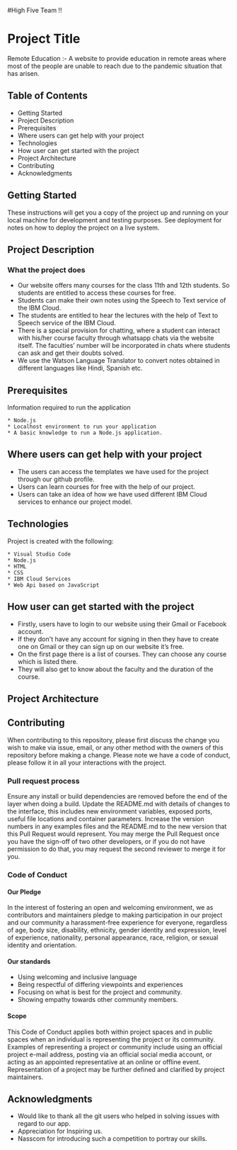 #High Five Team  !!

# Project Title

Remote Education :- A website to provide education in remote areas where most of the people are unable to reach due to the pandemic situation that has arisen.

## Table of Contents
*	Getting Started
*	Project Description
*	Prerequisites
*	Where users can get help with your project
*	Technologies 
*	How user can get started with the project
*	Project Architecture
*	Contributing
*	Acknowledgments

## Getting Started

These instructions will get you a copy of the project up and running on your local machine for development and testing purposes. See deployment for notes on how to deploy the project on a live system.

## Project Description
### What the project does
* Our website offers many courses for the class 11th and 12th students. So students are entitled to access these courses for free.
* Students can make their own notes using the Speech to Text service of the IBM Cloud.
* The students are entitled to hear the lectures with the help of Text to Speech service of the IBM Cloud.
* There is a special provision for chatting, where a student can interact with his/her course faculty through whatsapp chats via the website itself. The faculties’ number will be incorporated in chats where students can ask and get their doubts solved.
* We use the Watson Language Translator to convert notes obtained in different languages like Hindi, Spanish etc.

## Prerequisites

Information required to run the application
```
* Node.js
* Localhost environment to run your application
* A basic knowledge to run a Node.js application.
```

## Where users can get help with your project
* The users can access the templates we have used for the project through our github profile.
* Users can learn courses for free with the help of our project.
* Users can take an idea of how we have used different IBM Cloud services to enhance our project model.


## Technologies 
Project is created with the following:
```
* Visual Studio Code
* Node.js
* HTML
* CSS
* IBM Cloud Services
* Web Api based on JavaScript

```
## How user can get started with the project

* Firstly, users have to login to our website using their Gmail or Facebook account.
* If they don't have any account for signing in then they have to create one on Gmail or they can sign up on our website it’s free.
* On the first page there is a list of courses. They can choose any course which is listed there.
* They will also get to know about the faculty and the duration of the course. 

## Project Architecture

## Contributing
When contributing to this repository, please first discuss the change you wish to make via issue, email, or any other method with the owners of this repository before making a change.
Please note we have a code of conduct, please follow it in all your interactions with the project.
 
 
### Pull request process
Ensure any install or build dependencies are removed before the end of the layer when doing a build.
Update the README.md with details of changes to the interface, this includes new environment variables, exposed ports, useful file locations and container parameters.
Increase the version numbers in any examples files and the README.md to the new version that this Pull Request would represent. 
You may merge the Pull Request once you have the sign-off of two other developers, or if you do not have permission to do that, you may request the second reviewer to merge it for you.

### Code of Conduct

#### Our Pledge
In the interest of fostering an open and welcoming environment, we as contributors and maintainers pledge to making participation in our project and our community a harassment-free experience for everyone, regardless of age, body size, disability, ethnicity, gender identity and expression, level of experience, nationality, personal appearance, race, religion, or sexual identity and orientation.

#### Our standards
* Using welcoming and inclusive language
* Being respectful of differing viewpoints and experiences
* Focusing on what is best for the project and community.
* Showing empathy towards other community members.

#### Scope
This Code of Conduct applies both within project spaces and in public spaces when an individual is representing the project or its community. Examples of representing a project or community include using an official project e-mail address, posting via an official social media account, or acting as an appointed representative at an online or offline event. Representation of a project may be further defined and clarified by project maintainers.
 
  
## Acknowledgments
* Would like to thank all the git users who helped in solving issues with regard to our app.
* Appreciation for Inspiring us.
* Nasscom for introducing such a competition to portray our skills.

